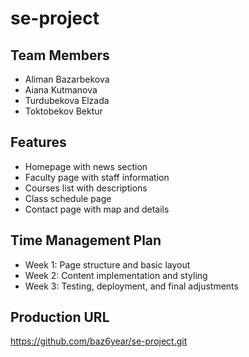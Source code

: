 # se-project

## Team Members
- Aliman Bazarbekova
- Aiana Kutmanova
- Turdubekova Elzada
- Toktobekov Bektur 

## Features
- Homepage with news section  
- Faculty page with staff information  
- Courses list with descriptions  
- Class schedule page  
- Contact page with map and details  

## Time Management Plan
- Week 1: Page structure and basic layout  
- Week 2: Content implementation and styling  
- Week 3: Testing, deployment, and final adjustments  

## Production URL
https://github.com/baz6year/se-project.git
